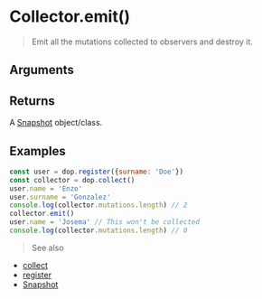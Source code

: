 # Collector.emit()

> Emit all the mutations collected to observers and destroy it.


## Arguments

## Returns

A [Snapshot](/api/javascript/Snapshot) object/class.


## Examples


```js
const user = dop.register({surname: 'Doe'})
const collector = dop.collect()
user.name = 'Enzo'
user.surname = 'Gonzalez'
console.log(collector.mutations.length) // 2
collector.emit()
user.name = 'Josema' // This won't be collected
console.log(collector.mutations.length) // 0
```


> See also
- [collect](/api/javascript/collect)
- [register](/api/javascript/register)
- [Snapshot](/api/javascript/Snapshot)
